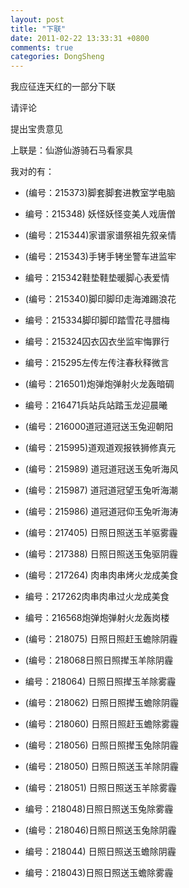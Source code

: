 ```yaml
---
layout: post
title: "下联"
date: 2011-02-22 13:33:31 +0800
comments: true
categories: DongSheng
---
```


我应征连天红的一部分下联

请评论

提出宝贵意见

上联是：仙游仙游骑石马看家具

我对的有：

* (编号：215373)脚套脚套进教室学电脑

* 编号：215348) 妖怪妖怪变美人戏唐僧

* (编号：215344)家谱家谱祭祖先叙亲情

* (编号：215343)手铐手铐坐警车进监牢

* 编号：215342鞋垫鞋垫暖脚心表爱情

* (编号：215340)脚印脚印走海滩踢浪花

* 编号：215334脚印脚印踏雪花寻腊梅

* 编号：215324囚衣囚衣坐监牢悔罪行

* 编号：215295左传左传注春秋释微言

* (编号：216501)炮弹炮弹射火龙轰暗碉

* 编号：216471兵站兵站踏玉龙迎晨曦

* (编号：216000道冠道冠送玉兔迎朝阳

* (编号：215995)道观道观报铁狮修真元

* (编号：215989) 道冠道冠送玉兔听海风

* (编号：215987) 道冠道冠望玉兔听海潮

* (编号：215986) 道冠道冠仰玉兔听海涛

* (编号：217405)  日照日照送玉羊驱雾霾

* (编号：217388) 日照日照送玉兔驱阴霾

* (编号：217264) 肉串肉串烤火龙成美食

* 编号：217262肉串肉串过火龙成美食

* 编号：216568炮弹炮弹射火龙轰岗楼

* (编号：218075) 日照日照赶玉蟾除阴霾

* (编号：218068日照日照撵玉羊除阴霾

* 编号：218064) 日照日照撵玉羊除雾霾

* (编号：218062) 日照日照撵玉蟾除阴霾

* (编号：218060)  日照日照赶玉蟾除雾霾

* (编号：218056) 日照日照撵玉兔除阴霾

* (编号：218050) 日照日照送玉羊除阴霾

* (编号：218051) 日照日照送玉羊除雾霾

* 编号：218048)日照日照送玉兔除雾霾

* (编号：218046)日照日照送玉兔除阴霾

* 编号：218044) 日照日照送玉蟾除阴霾

* 编号：218043)日照日照送玉蟾除雾霾